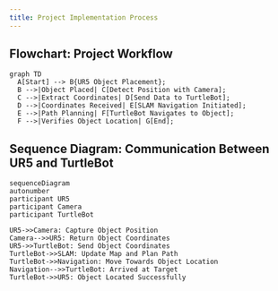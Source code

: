 ```yaml
---
title: Project Implementation Process
---
```


## **Flowchart: Project Workflow**
```mermaid
graph TD
  A[Start] --> B{UR5 Object Placement};
  B -->|Object Placed| C[Detect Position with Camera];
  C -->|Extract Coordinates| D[Send Data to TurtleBot];
  D -->|Coordinates Received| E[SLAM Navigation Initiated];
  E -->|Path Planning| F[TurtleBot Navigates to Object];
  F -->|Verifies Object Location| G[End];
```

## **Sequence Diagram: Communication Between UR5 and TurtleBot**
```mermaid
sequenceDiagram
autonumber
participant UR5
participant Camera
participant TurtleBot

UR5->>Camera: Capture Object Position
Camera-->>UR5: Return Object Coordinates
UR5->>TurtleBot: Send Object Coordinates
TurtleBot->>SLAM: Update Map and Plan Path
TurtleBot->>Navigation: Move Towards Object Location
Navigation-->>TurtleBot: Arrived at Target
TurtleBot->>UR5: Object Located Successfully
```
